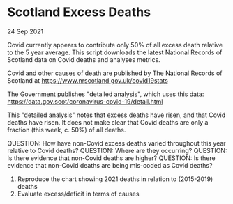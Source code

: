 # Scotland Excess Deaths

24 Sep 2021

Covid currently appears to contribute only 50% of all excess death relative to the 5 year average. This script 
downloads the latest National Records of Scotland data on Covid deaths and analyses metrics.

Covid and other causes of death are published by The National Records of Scotland at 
https://www.nrscotland.gov.uk/covid19stats

The Government publishes "detailed analysis", which uses this data:
https://data.gov.scot/coronavirus-covid-19/detail.html

This "detailed analysis" notes that excess deaths have risen, and that Covid deaths have risen.
It does not make clear that Covid deaths are only a fraction (this week, c. 50%) of all deaths.

QUESTION: How have non-Covid excess deaths varied throughout this year relative to Covid deaths?
QUESTION: Where are they occurring?
QUESTION: Is there evidence that non-Covid deaths are higher?
QUESTION: Is there evidence that non-Covid deaths are being mis-coded as Covid deaths?

1. Reproduce the chart showing 2021 deaths in relation to (2015-2019) deaths
2. Evaluate excess/deficit in terms of causes
